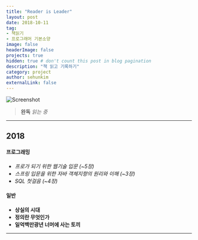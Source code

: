 ```yaml
---
title: "Reader is Leader"
layout: post
date: 2018-10-11
tag:
- 책읽기
- 프로그래머 기본소양
image: false
headerImage: false
projects: true
hidden: true # don't count this post in blog pagination
description: "책 읽고 기록하기"
category: project
author: sehunkim
externalLink: false
---
```


![Screenshot](https://www.azquotes.com/picture-quotes/quote-not-every-reader-is-a-leader-but-every-leader-must-be-a-reader-harry-s-truman-85-91-37.jpg)

>**완독**
*읽는 중*

---

## 2018

#### 프로그래밍
- *프로가 되기 위한 웹기술 입문 (~5장)*
- *스프링 입문을 위한 자바 객체지향의 원리와 이해 (~3장)*
- *SQL 첫걸음 (~4장)*

#### 일반
- **상실의 시대**
- **정의란 무엇인가**
- **일억백만광년 너머에 사는 토끼**

---
